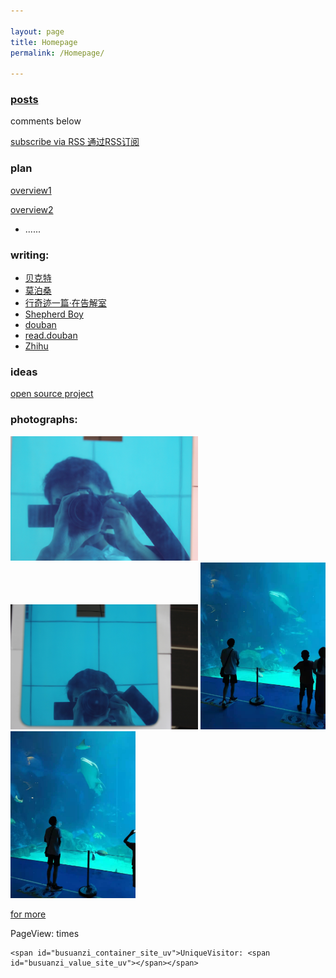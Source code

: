 ```yaml
---

layout: page
title: Homepage
permalink: /Homepage/

---
```


<head>
    <script src="//cdn1.lncld.net/static/js/3.0.4/av-min.js"></script>
    <script src='//unpkg.com/valine/dist/Valine.min.js'></script>
</head>

### [posts](https://finalfantasy27.github.io/)

comments below

[subscribe via RSS 通过RSS订阅](https://finalfantasy27.github.io/tools/cool/2021/09/06/Subscribe-via-RSS-%E9%80%9A%E8%BF%87RSS%E8%AE%A2%E9%98%85.html)
<br/>
### plan
[overview1](https://github.com/FinalFantasy27/plan)

[overview2](https://github.com/FinalFantasy27/VitaNuova)
- ......

### writing:
- [贝克特](https://finalfantasy27.github.io/writing/poems/2019/07/18/Beckett.html)
- [莫泊桑](https://finalfantasy27.github.io/writing/poems/2019/07/18/Maupassant.html)
- [行奇迹一篇·在告解室](https://finalfantasy27.github.io/writing/vision/2020/01/31/Miracle-I-In-the-Confessional.html)
- [Shepherd Boy](https://finalfantasy27.github.io/writing/adaptation/2020/05/02/Shepherd-Boy.html)
- [douban](https://www.douban.com/people/150548369/)
- [read.douban](https://read.douban.com/author/63731975/)
- [Zhihu](https://www.zhihu.com/people/sliverwhite-47/)

### ideas 
[open source project](https://github.com/FinalFantasy27/Ideas)
<br/>
### photographs:
<img src="https://raw.githubusercontent.com/FinalFantasy27/FinalFantasy27/main/images/photo1.JPG" heigt="200" width="300" > <img src="https://raw.githubusercontent.com/FinalFantasy27/FinalFantasy27/main/images/photo4.JPG" heigt="200" width="300" > <img src="https://raw.githubusercontent.com/FinalFantasy27/FinalFantasy27/main/images/photo2.jpg" heigt="300" width="200" > <img src="https://raw.githubusercontent.com/FinalFantasy27/FinalFantasy27/main/images/photo3.jpg" heigt="300" width="200" > 

[for more](https://www.douban.com/people/150548369/photos)
  
<body>  
    <script async src="//busuanzi.ibruce.info/busuanzi/2.3/busuanzi.pure.mini.js"></script>
<span id="busuanzi_container_site_pv">PageView: <span id="busuanzi_value_site_pv"></span> times</span>
    
    <span id="busuanzi_container_site_uv">UniqueVisitor: <span id="busuanzi_value_site_uv"></span></span>
    
  <div id="vcomments"></div>
    <script>
        new Valine({
            el: '#vcomments',
            appId: 'Rl0XrPgpK2Dfhp1ffLTvcrsD-gzGzoHsz',
            appKey: '6fXawARU0PuxwAYgRUP9gPMl'
        })
    </script>
</body>

